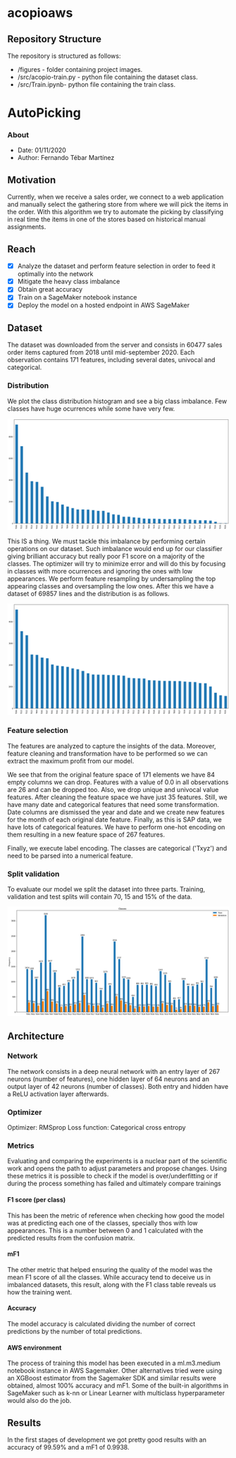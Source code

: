 # acopioaws


## Repository Structure

The repository is structured as follows:
 - /figures - folder containing project images.
 - /src/acopio-train.py - python file containing the dataset class.
 - /src/Train.ipynb- python file containing the train class.

# AutoPicking

### About
 - Date: 01/11/2020
 - Author: Fernando Tébar Martínez

## Motivation

Currently, when we receive a sales order, we connect to a web application and manually select the gathering store from where we will pick the items in the order. With this algorithm we try to automate the picking by classifying in real time the items in one of the stores based on historical manual assignments.

## Reach
 - [x] Analyze the dataset and perform feature selection in order to feed it optimally into the network
 - [x] Mitigate the heavy class imbalance
 - [x] Obtain great accuracy
 - [x] Train on a SageMaker notebook instance
 - [x] Deploy the model on a hosted endpoint in AWS SageMaker

## Dataset

The dataset was downloaded from the server and consists in 60477 sales order items captured from 2018 until mid-september 2020. Each observation contains 171 features, including several dates, univocal and categorical.

### Distribution

We plot the class distribution histogram and see a big class imbalance. Few classes have huge ocurrences while some have very few.

![Initial distribution](https://github.com/fetema1987/acopioaws/blob/main/figures/dist_inicial.png)

This IS a thing. We must tackle this imbalance by performing certain operations on our dataset. Such imbalance would end up for our classifier giving brilliant accuracy but really poor F1 score on a majority of the classes. The optimizer will try to minimize error and will do this by focusing in classes with more ocurrences and ignoring the ones with low appearances.
We perform feature resampling by undersampling the top appearing classes and oversampling the low ones. After this we have a dataset of 69857 lines and the distribution is as follows.

![Distribution after resampling](https://github.com/fetema1987/acopioaws/blob/main/figures/dist_oversampled.png)

### Feature selection

The features are analyzed to capture the insights of the data. Moreover, feature cleaning and transformation have to be performed so we can extract the maximum profit from our model.

We see that from the original feature space of 171 elements we have 84 empty columns we can drop. Features with a value of 0.0 in all observations are 26 and can be dropped too. Also, we drop unique and univocal value features.
After cleaning the feature space we have just 35 features. Still, we have many date and categorical features that need some transformation.
Date columns are dismissed the year and date and we create new features for the month of each original date feature. 
Finally, as this is SAP data, we have lots of categorical features. We have to perform one-hot encoding on them resulting in a new feature space of 267 features.

Finally, we execute label encoding. The classes are categorical ('Txyz') and need to be parsed into a numerical feature.

### Split validation

To evaluate our model we split the dataset into three parts. Training, validation and test splits will contain 70, 15 and 15% of the data. 

![Class stats](https://github.com/fetema1987/acopioaws/blob/main/figures/dist_splits.png)

## Architecture
### Network

The network consists in a deep neural network with an entry layer of 267 neurons (number of features), one hidden layer of 64 neurons and an output layer of 42 neurons (number of classes). Both entry and hidden have a ReLU activation layer afterwards.
 

### Optimizer

Optimizer: RMSprop
Loss function: Categorical cross entropy

### Metrics

Evaluating and comparing the experiments is a nuclear part of the scientific work and opens the path to adjust parameters and propose changes. Using these metrics it is possible to check if the model is over/underfitting or if during the process something has failed and ultimately compare trainings

#### F1 score (per class)
This has been the metric of reference when checking how good the model was at predicting each one of the classes, specially thos with low appearances. This is a number between 0 and 1 calculated with the predicted results  from the confusion matrix.

#### mF1

The other metric that helped ensuring the quality of the model was the mean F1 score of all the classes. While accuracy tend to deceive us in imbalanced datasets, this result, along with the F1 class table reveals us how the training went.

#### Accuracy

The model accuracy is calculated dividing the number of correct predictions by the number of total predictions. 

#### AWS environment
The process of training this model has been executed in a ml.m3.medium notebook instance in AWS Sagemaker. Other alternatives tried were using an XGBoost estimator from the Sagemaker SDK and similar results were obtained, almost 100% accuracy and mF1. Some of the built-in algorithms in SageMaker such as k-nn or Linear Learner with multiclass hyperparameter would also do the job.

## Results

In the first stages of development we got pretty good results with an accuracy of 99.59% and a mF1 of 0.9938. 
